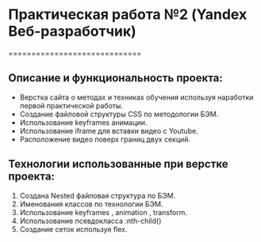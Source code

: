 # Практическая работа №2 (Yandex Beб-разработчик)
=============================

## Описание и функциональность проекта:
 * Верстка сайта о методах и техниках обучения используя наработки первой практической работы.
 * Создание файловой структуры CSS по методологии БЭМ.
 * Использование keyframes анимации.
 * Использование iframe для вставки видео с Youtube.
 * Расположение видео поверх границ двух секций.

## Технологии использованные при верстке проекта:
1. Создана Nested файловая структура по БЭМ.
2. Именования классов по технологии БЭМ.
3. Использование keyframes , animation , transform.
4. Использование псевдокласса :nth-child()
5. Создание сеток используя flex.
